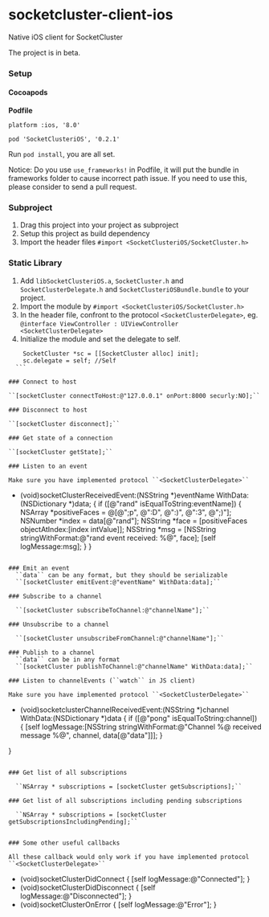 # socketcluster-client-ios
Native iOS client for SocketCluster

The project is in beta.

### Setup

#### Cocoapods

**Podfile**

```
platform :ios, '8.0'

pod 'SocketClusteriOS', '0.2.1'
```

Run ``pod install``, you are all set.

Notice: Do you use ``use_frameworks!`` in Podfile, it will put the bundle in frameworks folder to cause incorrect path issue. If you need to use this, please consider to send a pull request.

### Subproject

1. Drag this project into your project as subproject
2. Setup this project as build dependency
3. Import the header files ``#import <SocketClusteriOS/SocketCluster.h>``

### Static Library

1. Add ``libSocketClusteriOS.a``, ``SocketCluster.h`` and ``SocketClusterDelegate.h`` and ``SocketClusteriOSBundle.bundle`` to your project.
2. Import the module by ``#import <SocketClusteriOS/SocketCluster.h>``
3. In the header file, confront to the protocol ``<SocketClusterDelegate>``, eg. ``@interface ViewController : UIViewController <SocketClusterDelegate>``
4. Initialize the module and set the delegate to self.
  ```
      SocketCluster *sc = [[SocketCluster alloc] init];
      sc.delegate = self; //Self 
    ```
  
### Connect to host

  ``[socketCluster connectToHost:@"127.0.0.1" onPort:8000 securly:NO];``
  
### Disconnect to host

  ``[socketCluster disconnect];``

### Get state of a connection

  ``[socketCluster getState];``

### Listen to an event

Make sure you have implemented protocol ``<SocketClusterDelegate>``

```
- (void)socketClusterReceivedEvent:(NSString *)eventName WithData:(NSDictionary *)data;
{
    if ([@"rand" isEqualToString:eventName]) {
        NSArray *positiveFaces = @[@";p", @":D", @":)", @":3", @";)"];
        NSNumber *index = data[@"rand"];
        NSString *face = [positiveFaces objectAtIndex:[index intValue]];
        NSString *msg = [NSString stringWithFormat:@"rand event received: %@", face];
        [self logMessage:msg];
    }
}
```

### Emit an event
  ``data`` can be any format, but they should be serializable
  ``[socketCluster emitEvent:@"eventName" WithData:data];``
  
### Subscribe to a channel

  ``[socketCluster subscribeToChannel:@"channelName"];``

### Unsubscribe to a channel
  
  ``[socketCluster unsubscribeFromChannel:@"channelName"];``

### Publish to a channel
  ``data`` can be in any format
  ``[socketCluster publishToChannel:@"channelName" WithData:data];``
  
### Listen to channelEvents (``watch`` in JS client)

Make sure you have implemented protocol ``<SocketClusterDelegate>``

  ```
- (void)socketclusterChannelReceivedEvent:(NSString *)channel WithData:(NSDictionary *)data
{
    if ([@"pong" isEqualToString:channel]) {
        [self logMessage:[NSString stringWithFormat:@"Channel %@ received message %@", channel, data[@"data"]]];
    }
    
}
```

### Get list of all subscriptions

  ``NSArray * subscriptions = [socketCluster getSubscriptions];``
  
### Get list of all subscriptions including pending subscriptions
  
  ``NSArray * subscriptions = [socketCluster getSubscriptionsIncludingPending];``


### Some other useful callbacks

All these callback would only work if you have implemented protocol ``<SocketClusterDelegate>``

```
- (void)socketClusterDidConnect
{
    [self logMessage:@"Connected"];
}
- (void)socketClusterDidDisconnect
{
    [self logMessage:@"Disconnected"];
}
- (void)socketClusterOnError
{
    [self logMessage:@"Error"];
}
```
